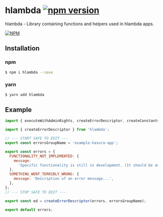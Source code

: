 # hlambda [![npm version](https://badge.fury.io/js/hlambda.svg)](https://www.npmjs.com/package/hlambda )

hlambda - Library containing functions and helpers used in hlambda apps.

[![NPM](https://nodei.co/npm/hlambda.png?downloads=true&downloadRank=true&stars=true)](https://npmjs.org/hlambda )

## Installation

### npm
```bash
$ npm i hlambda --save
```

### yarn
```bash
$ yarn add hlambda
```

## Example

````javascript
import { executeWithAdminRights, createErrorDescriptor, createConstantsDescriptor, getEnvValue, isEnvTrue } from 'hlambda';
````

````javascript
import { createErrorDescriptor } from 'hlambda';

// --- START SAFE TO EDIT ---
export const errorsGroupName = 'example-hasura-app';

export const errors = {
  FUNCTIONALITY_NOT_IMPLEMENTED: {
    message:
      'Specific functionality is still in development. (It should be available soon, thank you for understanding.)',
  },
  SOMETHING_WENT_TERRIBLY_WRONG: {
    message: 'Description of an error message...',
  },
};
// --- STOP SAFE TO EDIT ---

export const ed = createErrorDescriptor(errors, errorsGroupName);

export default errors;
````
